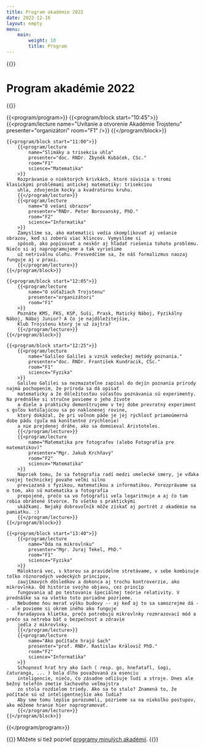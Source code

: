 ```yaml
---
title: Program akadémie 2022
date: 2022-12-16
layout: empty
menu:
    main:
        weight: 10
        title: Program
---
```


{{<prose class="py-10 sm:py-16">}}
# Program akadémie 2022
{{</prose>}}

{{<program/program>}}
    {{<program/block start="10:45">}}
        {{<program/lecture
            name="Uvítanie a otvorenie Akadémie Trojstenu"
            presenter="organizátori"
            room="F1"
        />}}
    {{</program/block>}}

    {{<program/block start="11:00">}}
        {{<program/lecture
            name="Slimáky a trisekcia uhla"
            presenter="doc. RNDr. Zbyněk Kubáček, CSc."
            room="F1"
            science="Matematika"
        >}}
        Rozprávanie o niektorých krivkách, ktoré súvisia s tromi klasickými problémami antickej matematiky: trisekciou
        uhla, zdvojením kocky a kvadratúrou kruhu.
        {{</program/lecture>}}
        {{<program/lecture
            name="O vešaní obrazov"
            presenter="RNDr. Peter Borovanský, PhD."
            room="F2"
            science="Informatika"
        >}}
        Zamyslíme sa, ako matematici vedia skomplikovať aj vešanie obrazov, keď si zoberú viac klincov. Vymyslíme si
        spôsob, ako popisovať a neskôr aj hľadať riešenia tohoto problému. Niečo si aj naprogramujeme a tak vyriešime
        už netriválnu úlohu. Presvedčíme sa, že náš formalizmus naozaj funguje aj v praxi.
        {{</program/lecture>}}
    {{</program/block>}}

    {{<program/block start="12:05">}}
        {{<program/lecture
            name="O súťažiach Trojstenu"
            presenter="organizátori"
            room="F1"
        >}}
        Poznáte KMS, FKS, KSP, Suši, Prask, Matický Náboj, Fyzikálny Náboj, Náboj Junior? A čo je najdôležitejšie,
        Klub Trojstenu ktorý je už zajtra?
        {{</program/lecture>}}
    {{</program/block>}}

    {{<program/block start="12:25">}}
        {{<program/lecture
            name="Galileo Galilei a vznik vedeckej metódy poznania."
            presenter="doc. RNDr. František Kundracik, CSc."
            room="F1"
            science="Fyzika"
        >}}
        Galileo Galilei sa nezmazateľne zapísal do dejín poznania prírody najmä pochopením, že príroda sa dá opísať
        matematicky a že dôležitosťou súčasťou poznávania sú experimenty. Na prednáške si stručne povieme o jeho živote
        a diele a prakticky demonštrujeme v tej dobe prevratný experiment s guľou kotúľajúcou sa po naklonenej rovine,
        ktorý dokázal, že pri voľnom páde je jej rýchlosť priamoúmerná dobe pádu (guľa má konštantné zrýchlenie)
        a nie prejdenej dráhe, ako sa domnieval Aristoteles.
        {{</program/lecture>}}
        {{<program/lecture
            name="Matematika pre fotografov (alebo Fotografia pre matematikov)"
            presenter="Mgr. Jakub Krchňavý"
            room="F2"
            science="Matematika"
        >}}
        Napriek tomu, že sa fotografia radí medzi umelecké smery, je vďaka svojej technickej povahe veľmi silno
        previazaná s fyzikou, matematikou a informatikou. Porozprávame sa o tom, ako sú matematika a fotografia
        prepojené, prečo sa vo fotografii veľa logaritmuje a aj čo tam robia obrátené štvorce. To všetko s praktickými
        ukážkami. Nejaký dobrovoľník môže získať aj portrét z akadémie na pamiatku. :)
        {{</program/lecture>}}
    {{</program/block>}}

    {{<program/block start="13:40">}}
        {{<program/lecture
            name="Óda na mikrovlnku"
            presenter="Mgr. Juraj Tekel, PhD."
            room="F1"
            science="Fyzika"
        >}}
        Máloktorá vec, s ktorou sa pravidelne stretávame, v sebe kombinuje toľko rôznorodých vedeckých princípov,
        zaujímavých dôsledkov a dokonca aj trochu kontroverzie, ako mikrovlnka. Od histórie svojho objavu, cez princíp
        fungovania až po testovanie špeciálnej teórie relativity. V prednáške sa na všetko toto poriadne pozrieme.
        Nebudeme ňou merať výšku budovy -- aj keď aj to sa samozrejme dá -- ale povieme si okrem iného ako funguje
        Faradayova klietka, prečo potrebujú mikrovlnky rozmrazovací mód a prečo sa netreba báť o bezpečnosť a zdravie
        jedla z mikrovlnky.
        {{</program/lecture>}}
        {{<program/lecture
            name="Ako počítače hrajú šach"
            presenter="prof. RNDr. Rastislav Královič PhD."
            room="F2"
            science="Informatika"
        >}}
        Schopnosť hrať hry ako šach ( resp. go, hnefatafl, šogi, čaturanga, ... ) bola dlho považovaná za esenciu
        inteligencie, niečo, čo zásadne odlišuje ľudí a stroje. Dnes ale bežný telefón zmetie šachového veľmajstra
        zo stola rozdielom triedy. Ako sa to stalo? Znamená to, že počítače sú už inteligentnejšie ako ľudia?
        Aby sme tomu lepšie porozumeli, pozrieme sa na niekoľko postupov, ako môžeme hranie hier naprogramovať.
        {{</program/lecture>}}
    {{</program/block>}}
{{</program/program>}}

{{<prose class="py-10 sm:py-16">}}
Môžete si tiež pozrieť [programy minulých akadémií](/program/).
{{</prose>}}
